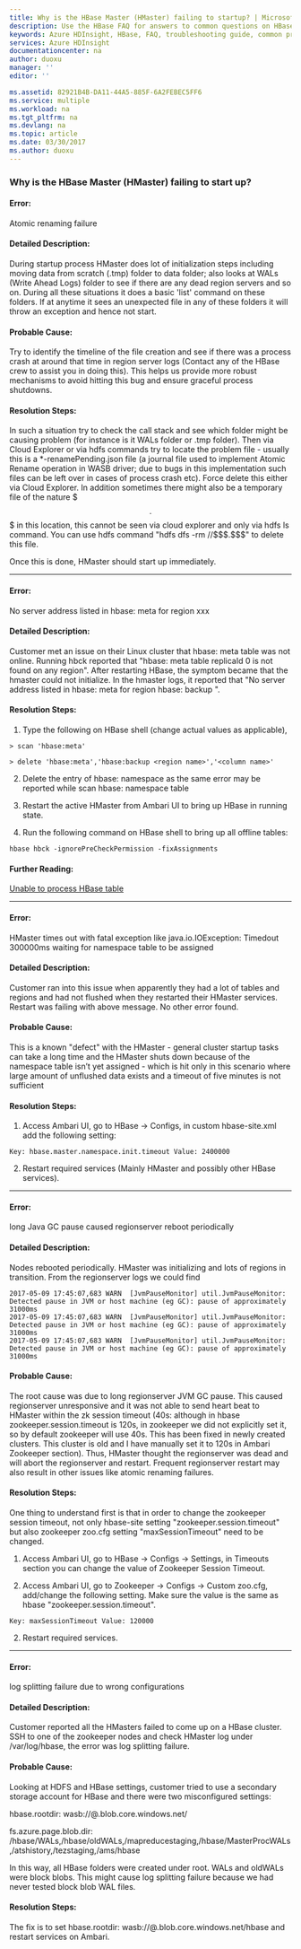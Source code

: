 ```yaml
---
title: Why is the HBase Master (HMaster) failing to startup? | Microsoft Docs
description: Use the HBase FAQ for answers to common questions on HBase on Azure HDInsight platform.
keywords: Azure HDInsight, HBase, FAQ, troubleshooting guide, common problems, hbase master (HMaster), not starting up
services: Azure HDInsight
documentationcenter: na
author: duoxu
manager: ''
editor: ''

ms.assetid: 82921B4B-DA11-44A5-885F-6A2FEBEC5FF6
ms.service: multiple
ms.workload: na
ms.tgt_pltfrm: na
ms.devlang: na
ms.topic: article
ms.date: 03/30/2017
ms.author: duoxu
---
```


### Why is the HBase Master (HMaster) failing to start up?

#### Error: 

Atomic renaming failure

#### Detailed Description:

During startup process HMaster does lot of initialization steps including moving data from scratch (.tmp) folder to 
data folder; also looks at WALs (Write Ahead Logs) folder to see if there are any dead region servers and so on. 
During all these situations it does a basic 'list' command on these folders. If at anytime it sees an unexpected file 
in any of these folders it will throw an exception and hence not start.  

#### Probable Cause:

Try to identify the timeline of the file creation and see if there was a process crash at around that time in region 
server logs (Contact any of the HBase crew to assist you in doing this). This helps us provide more robust mechanisms 
to avoid hitting this bug and ensure graceful process shutdowns.

#### Resolution Steps:

In such a situation try to check the call stack and see which folder might be causing problem (for instance is it WALs 
folder or .tmp folder). Then via Cloud Explorer or via hdfs commands try to locate the problem file - usually this is a 
*-renamePending.json file (a journal file used to implement Atomic Rename operation in WASB driver; due to bugs in this 
implementation such files can be left over in cases of process crash etc). Force delete this either via Cloud Explorer. 
In addition sometimes there might also be a temporary file of the nature $$$.$$$ in this location, this cannot be seen 
via cloud explorer and only via hdfs ls command. You can use hdfs command "hdfs dfs -rm /<the path>/\$\$\$.\$\$\$" to 
delete this file.  

Once this is done, HMaster should start up immediately.

- - -

#### Error:

No server address listed in hbase: meta for region xxx

#### Detailed Description:

Customer met an issue on their Linux cluster that hbase: meta table was not online. Running hbck reported that 
"hbase: meta table replicaId 0 is not found on any region". After restarting HBase, the symptom became that the hmaster 
could not initialize. In the hmaster logs, it reported that "No server address listed in hbase: meta for region 
hbase: backup <region name>".  

#### Resolution Steps:

1. Type the following on HBase shell (change actual values as applicable),  

~~~~
> scan 'hbase:meta'  
~~~~

~~~~
> delete 'hbase:meta','hbase:backup <region name>','<column name>'  
~~~~

2. Delete the entry of hbase: namespace as the same error may be reported while scan hbase: namespace table

3. Restart the active HMaster from Ambari UI to bring up HBase in running state.  

4. Run the following command on HBase shell to bring up all offline tables:

~~~~ 
hbase hbck -ignorePreCheckPermission -fixAssignments 
~~~~

#### Further Reading:

[Unable to process HBase table](http://stackoverflow.com/questions/4794092/unable-to-access-hbase-table)

- - -

#### Error:

HMaster times out with fatal exception like java.io.IOException: Timedout 300000ms waiting for namespace table to be 
assigned

#### Detailed Description:

Customer ran into this issue when apparently they had a lot of tables and regions and had not flushed when they 
restarted their HMaster services. Restart was failing with above message. No other error found.  

#### Probable Cause:

This is a known "defect" with the HMaster - general cluster startup tasks can take a long time and the HMaster shuts 
down because of the namespace table isn’t yet assigned - which is hit only in this scenario where large amount of 
unflushed data exists and a timeout of five minutes is not sufficient
  
#### Resolution Steps:

1. Access Ambari UI, go to HBase -> Configs, in custom hbase-site.xml add the following setting: 

~~~~~
Key: hbase.master.namespace.init.timeout Value: 2400000  
~~~~~

2. Restart required services (Mainly HMaster and possibly other HBase services).  

- - -

#### Error:

long Java GC pause caused regionserver reboot periodically

#### Detailed Description:

Nodes rebooted periodically. HMaster was initializing and lots of regions in transition. From the regionserver logs we could find

~~~~
2017-05-09 17:45:07,683 WARN  [JvmPauseMonitor] util.JvmPauseMonitor: Detected pause in JVM or host machine (eg GC): pause of approximately 31000ms
2017-05-09 17:45:07,683 WARN  [JvmPauseMonitor] util.JvmPauseMonitor: Detected pause in JVM or host machine (eg GC): pause of approximately 31000ms
2017-05-09 17:45:07,683 WARN  [JvmPauseMonitor] util.JvmPauseMonitor: Detected pause in JVM or host machine (eg GC): pause of approximately 31000ms
~~~~

#### Probable Cause:

The root cause was due to long regionserver JVM GC pause. This caused regionserver unresponsive and it was not able to send heart beat to HMaster within the zk session timeout (40s: although in hbase zookeeper.session.timeout is 120s, in zookeeper we did not explicitly set it, so by default zookeeper will use 40s. This has been fixed in newly created clusters. This cluster is old and I have manually set it to 120s in Ambari Zookeeper section). Thus, HMaster thought the regionserver was dead and will abort the regionserver and restart. Frequent regionserver restart may also result in other issues like atomic renaming failures.

#### Resolution Steps:

One thing to understand first is that in order to change the zookeeper session timeout, not only hbase-site setting "zookeeper.session.timeout" but also zookeeper zoo.cfg setting "maxSessionTimeout" need to be changed.

1. Access Ambari UI, go to HBase -> Configs -> Settings, in Timeouts section you can change the value of Zookeeper Session Timeout. 

2. Access Ambari UI, go to Zookeeper -> Configs -> Custom zoo.cfg, add/change the following setting. Make sure the value is the same as hbase "zookeeper.session.timeout".

~~~~~
Key: maxSessionTimeout Value: 120000  
~~~~~

2. Restart required services.

- - -

#### Error:

log splitting failure due to wrong configurations

#### Detailed Description:

Customer reported all the HMasters failed to come up on a HBase cluster. SSH to one of the zookeeper nodes and check HMaster log under /var/log/hbase, the error was log splitting failure. 

#### Probable Cause:

Looking at HDFS and HBase settings, customer tried to use a secondary storage account for HBase and there were two misconfigured settings: 

hbase.rootdir: wasb://<container>@<storageaccount>.blob.core.windows.net/ 

fs.azure.page.blob.dir: /hbase/WALs,/hbase/oldWALs,/mapreducestaging,/hbase/MasterProcWALs,/atshistory,/tezstaging,/ams/hbase 

In this way, all HBase folders were created under root. WALs and oldWALs were block blobs. This might cause log splitting failure because we had never tested block blob WAL files. 


#### Resolution Steps:

The fix is to set hbase.rootdir: wasb://<container>@<storageaccount>.blob.core.windows.net/hbase and restart services on Ambari.